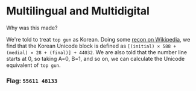 # Multilingual and Multidigital

Why was this made? 

We're told to treat `top gun` as Korean. Doing some [recon on Wikipedia](https://en.wikipedia.org/wiki/Korean_language_and_computers#Hangul_in_Unicode), we find that the Korean Unicode block is defined as `[(initial) × 588 + (medial) × 28 + (final)] + 44032`. We are also told that the number line starts at 0, so taking A=0, B=1, and so on, we can calculate the Unicode equivalent of `top gun`.

### Flag: `55611 48133`